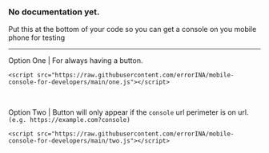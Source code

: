 ### No documentation yet.

Put this at the bottom of your code so you can get a console on you mobile phone for testing

***

Option One | For always having a button.

```
<script src="https://raw.githubusercontent.com/errorINA/mobile-console-for-developers/main/one.js"></script>

```

<br>

Option Two | Button will only appear if the `console` url perimeter is on url. `(e.g. https://example.com?console)`

```
<script src="https://raw.githubusercontent.com/errorINA/mobile-console-for-developers/main/two.js"></script>
```
